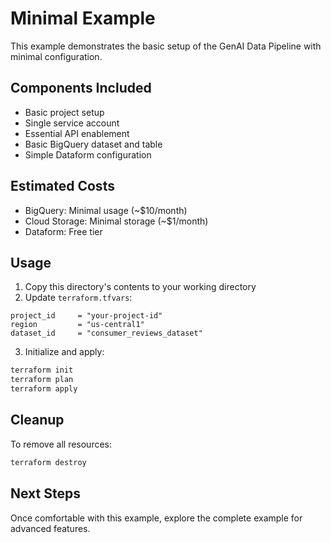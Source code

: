 # Minimal Example

This example demonstrates the basic setup of the GenAI Data Pipeline with minimal configuration.

## Components Included
- Basic project setup
- Single service account
- Essential API enablement
- Basic BigQuery dataset and table
- Simple Dataform configuration

## Estimated Costs
- BigQuery: Minimal usage (~$10/month)
- Cloud Storage: Minimal storage (~$1/month)
- Dataform: Free tier

## Usage

1. Copy this directory's contents to your working directory
2. Update `terraform.tfvars`:
```hcl
project_id     = "your-project-id"
region         = "us-central1"
dataset_id     = "consumer_reviews_dataset"
```

3. Initialize and apply:
```bash
terraform init
terraform plan
terraform apply
```

## Cleanup
To remove all resources:
```bash
terraform destroy
```

## Next Steps
Once comfortable with this example, explore the complete example for advanced features. 